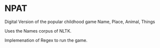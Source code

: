 # NPAT
Digital Version of the popular childhood game Name, Place, Animal, Things

Uses the Names corpus of NLTK.

Implemenation of Regex to run the game.
